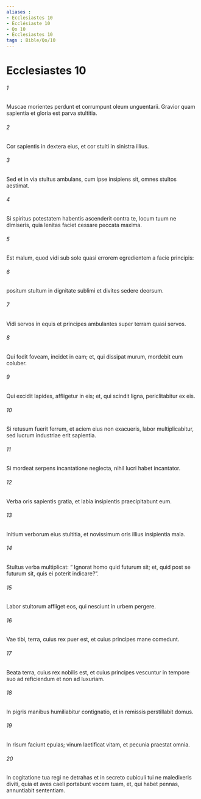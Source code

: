 ```yaml
---
aliases : 
- Ecclesiastes 10
- Ecclésiaste 10
- Qo 10
- Ecclesiastes 10
tags : Bible/Qo/10
---
```


# Ecclesiastes 10

###### 1
Muscae morientes perdunt et corrumpunt oleum unguentarii. Gravior quam sapientia et gloria est parva stultitia.
###### 2
Cor sapientis in dextera eius, et cor stulti in sinistra illius.
###### 3
Sed et in via stultus ambulans, cum ipse insipiens sit, omnes stultos aestimat.
###### 4
Si spiritus potestatem habentis ascenderit contra te, locum tuum ne dimiseris, quia lenitas faciet cessare peccata maxima.
###### 5
Est malum, quod vidi sub sole quasi errorem egredientem a facie principis: 
###### 6
positum stultum in dignitate sublimi et divites sedere deorsum. 
###### 7
Vidi servos in equis et principes ambulantes super terram quasi servos. 
###### 8
Qui fodit foveam, incidet in eam; et, qui dissipat murum, mordebit eum coluber.
###### 9
Qui excidit lapides, affligetur in eis; et, qui scindit ligna, periclitabitur ex eis.
###### 10
Si retusum fuerit ferrum, et aciem eius non exacueris, labor multiplicabitur, sed lucrum industriae erit sapientia.
###### 11
Si mordeat serpens incantatione neglecta, nihil lucri habet incantator.
###### 12
Verba oris sapientis gratia, et labia insipientis praecipitabunt eum.
###### 13
Initium verborum eius stultitia, et novissimum oris illius insipientia mala.
###### 14
Stultus verba multiplicat: “ Ignorat homo quid futurum sit; et, quid post se futurum sit, quis ei poterit indicare?”.
###### 15
Labor stultorum affliget eos, qui nesciunt in urbem pergere.
###### 16
Vae tibi, terra, cuius rex puer est, et cuius principes mane comedunt.
###### 17
Beata terra, cuius rex nobilis est, et cuius principes vescuntur in tempore suo ad reficiendum et non ad luxuriam.
###### 18
In pigris manibus humiliabitur contignatio, et in remissis perstillabit domus.
###### 19
In risum faciunt epulas; vinum laetificat vitam, et pecunia praestat omnia.
###### 20
In cogitatione tua regi ne detrahas et in secreto cubiculi tui ne maledixeris diviti, quia et aves caeli portabunt vocem tuam, et, qui habet pennas, annuntiabit sententiam.
